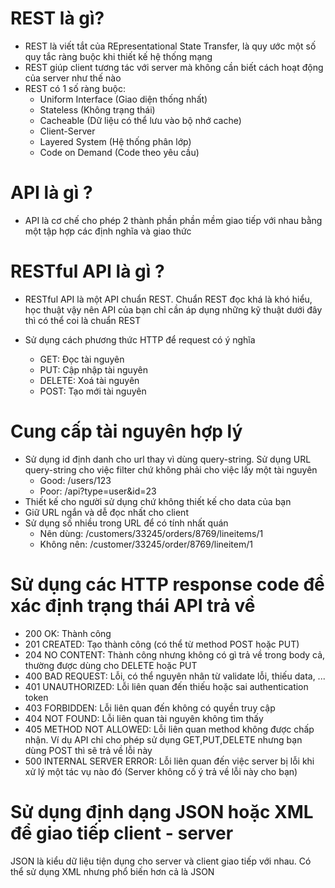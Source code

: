 # REST là gì?

- REST là viết tắt của REpresentational State Transfer, là quy ước một số quy tắc ràng buộc khi thiết kế hệ thống mạng
- REST giúp client tương tác với server mà không cần biết cách hoạt động của server như thế nào
- REST có 1 số ràng buộc:
  - Uniform Interface (Giao diện thống nhất)
  - Stateless (Không trạng thái)
  - Cacheable (Dữ liệu có thể lưu vào bộ nhớ cache)
  - Client-Server
  - Layered System (Hệ thống phân lớp)
  - Code on Demand (Code theo yêu cầu)

# API là gì ?

- API là cơ chế cho phép 2 thành phần phần mềm giao tiếp với nhau bằng một tập hợp các định nghĩa và giao thức

# RESTful API là gì ?

- RESTful API là một API chuẩn REST. Chuẩn REST đọc khá là khó hiểu, học thuật vậy nên API của bạn chỉ cần áp dụng những kỹ thuật dưới đây thì có thể coi là chuẩn REST

- Sử dụng cách phương thức HTTP để request có ý nghĩa
  - GET: Đọc tài nguyên
  - PUT: Cập nhập tài nguyên
  - DELETE: Xoá tài nguyên
  - POST: Tạo mới tài nguyên

# Cung cấp tài nguyên hợp lý

- Sử dụng id định danh cho url thay vì dùng query-string. Sử dụng URL query-string cho việc filter chứ không phải cho việc lấy một tài nguyên
  - Good: /users/123
  - Poor: /api?type=user&id=23
- Thiết kế cho người sử dụng chứ không thiết kế cho data của bạn
- Giữ URL ngắn và dễ đọc nhất cho client
- Sử dụng số nhiều trong URL để có tính nhất quán
  - Nên dùng: /customers/33245/orders/8769/lineitems/1
  - Không nên: /customer/33245/order/8769/lineitem/1

# Sử dụng các HTTP response code để xác định trạng thái API trả về

- 200 OK: Thành công
- 201 CREATED: Tạo thành công (có thể từ method POST hoặc PUT)
- 204 NO CONTENT: Thành công nhưng không có gì trả về trong body cả, thường được dùng cho DELETE hoặc PUT
- 400 BAD REQUEST: Lỗi, có thể nguyên nhân từ validate lỗi, thiếu data, ...
- 401 UNAUTHORIZED: Lỗi liên quan đến thiếu hoặc sai authentication token
- 403 FORBIDDEN: Lỗi liên quan đến không có quyền truy cập
- 404 NOT FOUND: Lỗi liên quan tài nguyên không tìm thấy
- 405 METHOD NOT ALLOWED: Lỗi liên quan method không được chấp nhận. Ví dụ API chỉ cho phép sử dụng GET,PUT,DELETE nhưng bạn dùng POST thì sẽ trả về lỗi này
- 500 INTERNAL SERVER ERROR: Lỗi liên quan đến việc server bị lỗi khi xử lý một tác vụ nào đó (Server không cố ý trả về lỗi này cho bạn)

# Sử dụng định dạng JSON hoặc XML để giao tiếp client - server

JSON là kiểu dữ liệu tiện dụng cho server và client giao tiếp với nhau. Có thể sử dụng XML nhưng phổ biến hơn cả là JSON
